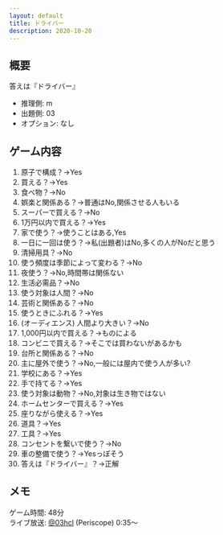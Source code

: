 ```yaml
---
layout: default
title: ドライバー
description: 2020-10-20
---
```


## 概要

答えは『ドライバー』

- 推理側: m
- 出題側: 03
- オプション: なし

## ゲーム内容

1. 原子で構成？→Yes
2. 買える？→Yes
3. 食べ物？→No
4. 娯楽と関係ある？→普通はNo,関係させる人もいる
5. スーパーで買える？→No
6. 1万円以内で買える？→Yes
7. 家で使う？→使うことはある,Yes
8. 一日に一回は使う？→私(出題者)はNo,多くの人がNoだと思う
9. 清掃用具？→No
10. 使う頻度は季節によって変わる？→No
11. 夜使う？→No,時間帯は関係ない
12. 生活必需品？→No
13. 使う対象は人間？→No
14. 芸術と関係ある？→No
15. 使うときにふれる？→Yes
16. (オーディエンス) 人間より大きい？→No
17. 1,000円以内で買える？→ものによる
18. コンビニで買える？→そこでは買わないがあるかも
19. 台所と関係ある？→No
20. 主に屋外で使う？→No,一般には屋内で使う人が多い?
21. 学校にある？→Yes
22. 手で持てる？→Yes
23. 使う対象は動物？→No,対象は生き物ではない
24. ホームセンターで買える？→Yes
25. 座りながら使える？→Yes
26. 道具？→Yes
27. 工具？→Yes
28. コンセントを繋いで使う？→No
29. 車の整備で使う？→Yesっぽそう
30. 答えは『ドライバー』？→正解

## メモ

ゲーム時間: 48分  
ライブ放送: [@03hcl](https://www.periscope.tv/03hcl/1BRKjYZmPvaxw?t=35s) (Periscope) 0:35～
